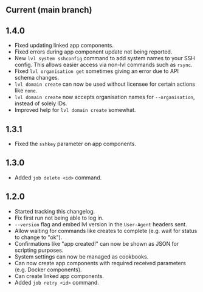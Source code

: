 ## Current (main branch)

## 1.4.0

* Fixed updating linked app components.
* Fixed errors during app component update not being reported.
* New `lvl system sshconfig` command to add system names to your SSH config. This allows easier access via non-lvl commands such as `rsync`.
* Fixed `lvl organisation get` sometimes giving an error due to API schema changes.
* `lvl domain create` can now be used without licensee for certain actions like `none`.
* `lvl domain create` now accepts organisation names for `--organisation`, instead of solely IDs.
* Improved help for `lvl domain create` somewhat.

## 1.3.1

* Fixed the `sshkey` parameter on app components.

## 1.3.0

* Added `job delete <id>` command.

## 1.2.0

* Started tracking this changelog.
* Fix first run not being able to log in.
* `--version` flag and embed lvl version in the `User-Agent` headers sent.
* Allow waiting for commands like creates to complete (e.g. wait for status to change to "ok").
* Confirmations like "app created!" can now be shown as JSON for scripting purposes.
* System settings can now be managed as cookbooks.
* Can now create app components with required received parameters (e.g. Docker components).
* Can create linked app components.
* Added `job retry <id>` command.
